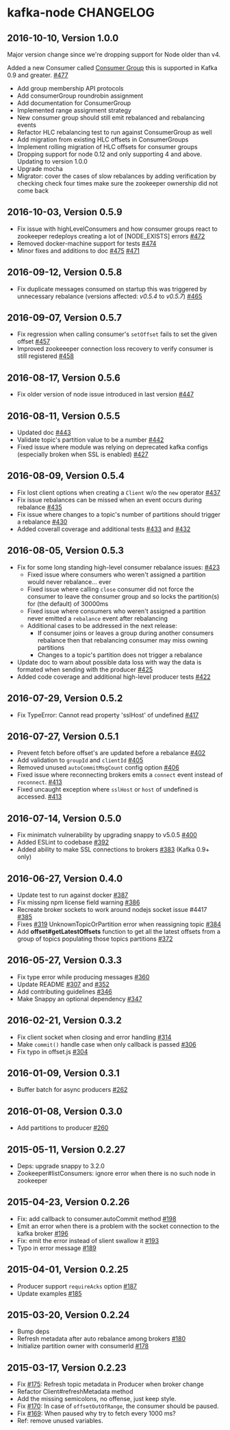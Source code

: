 # kafka-node CHANGELOG

## 2016-10-10, Version 1.0.0

Major version change since we're dropping support for Node older than v4.

Added a new Consumer called [Consumer Group](https://github.com/SOHU-Co/kafka-node#consumergroup) this is supported in Kafka 0.9 and greater. [#477](https://github.com/SOHU-Co/kafka-node/pull/477) 

* Add group membership API protocols 
* Add consumerGroup roundrobin assignment
* Add documentation for ConsumerGroup
* Implemented range assignment strategy
* New consumer group should still emit rebalanced and rebalancing events
* Refactor HLC rebalancing test to run against ConsumerGroup as well
* Add migration from existing HLC offsets in ConsumerGroups
* Implement rolling migration of HLC offsets for consumer groups
* Dropping support for node 0.12 and only supporting 4 and above. Updating to version 1.0.0
* Upgrade mocha
* Migrator: cover the cases of slow rebalances by adding verification by checking check four times make sure the zookeeper ownership did not come back

## 2016-10-03, Version 0.5.9
- Fix issue with highLevelConsumers and how consumer groups react to zookeeper redeploys creating a lot of [NODE_EXISTS] errors [#472](https://github.com/SOHU-Co/kafka-node/pull/472)
- Removed docker-machine support for tests [#474](https://github.com/SOHU-Co/kafka-node/pull/474)
- Minor fixes and additions to doc [#475](https://github.com/SOHU-Co/kafka-node/pull/475) [#471](https://github.com/SOHU-Co/kafka-node/pull/471) 

## 2016-09-12, Version 0.5.8
- Fix duplicate messages consumed on startup this was triggered by unnecessary rebalance (versions affected: *v0.5.4* to *v0.5.7*) [#465](https://github.com/SOHU-Co/kafka-node/pull/465)

## 2016-09-07, Version 0.5.7
- Fix regression when calling consumer's `setOffset` fails to set the given offset [#457](https://github.com/SOHU-Co/kafka-node/pull/457)
- Improved zookeeeper connection loss recovery to verify consumer is still registered [#458](https://github.com/SOHU-Co/kafka-node/pull/458)

## 2016-08-17, Version 0.5.6
- Fix older version of node issue introduced in last version [#447](https://github.com/SOHU-Co/kafka-node/pull/447)

## 2016-08-11, Version 0.5.5
- Updated doc [#443](https://github.com/SOHU-Co/kafka-node/pull/443)
- Validate topic's partition value to be a number [#442](https://github.com/SOHU-Co/kafka-node/pull/442)
- Fixed issue where module was relying on deprecated kafka configs (especially broken when SSL is enabled) [#427](https://github.com/SOHU-Co/kafka-node/issues/427)

## 2016-08-09, Version 0.5.4
- Fix lost client options when creating a `Client` w/o the `new` operator [#437](https://github.com/SOHU-Co/kafka-node/pull/437)
- Fix issue rebalances can be missed when an event occurs during rebalance [#435](https://github.com/SOHU-Co/kafka-node/pull/435)
- Fix issue where changes to a topic's number of partitions should trigger a rebalance [#430](https://github.com/SOHU-Co/kafka-node/pull/430)
- Added coverall coverage and additional tests [#433](https://github.com/SOHU-Co/kafka-node/pull/433) and [#432](https://github.com/SOHU-Co/kafka-node/pull/432)

## 2016-08-05, Version 0.5.3
- Fix for some long standing high-level consumer rebalance issues: [#423](https://github.com/SOHU-Co/kafka-node/pull/423)
	- Fixed issue where consumers who weren't assigned a partition would never rebalance... ever
	- Fixed issue where calling `close` consumer did not force the consumer to leave the consumer group and so locks the partition(s) for (the default) of 30000ms
	- Fixed issue where consumers who weren't assigned a partition never emitted a `rebalance` event after rebalancing
	- Additional cases to be addressed in the next release:
		- If consumer joins or leaves a group during another consumers rebalance then that rebalancing consumer may miss owning partitions
		- Changes to a topic's partition does not trigger a rebalance
- Update doc to warn about possible data loss with way the data is formated when sending with the producer [#425](https://github.com/SOHU-Co/kafka-node/pull/425)
- Added code coverage and additional high-level producer tests [#422](https://github.com/SOHU-Co/kafka-node/pull/422)

## 2016-07-29, Version 0.5.2
- Fix TypeError: Cannot read property 'sslHost' of undefined [#417](https://github.com/SOHU-Co/kafka-node/pull/417)

## 2016-07-27, Version 0.5.1
- Prevent fetch before offset's are updated before a rebalance [#402](https://github.com/SOHU-Co/kafka-node/pull/402)
- Add validation to `groupId` and `clientId` [#405](https://github.com/SOHU-Co/kafka-node/pull/405)
- Removed unused `autoCommitMsgCount` config option [#406](https://github.com/SOHU-Co/kafka-node/pull/406)
- Fixed issue where reconnecting brokers emits a `connect` event instead of `reconnect`. [#413](https://github.com/SOHU-Co/kafka-node/pull/413)
- Fixed uncaught exception where `sslHost` or `host` of undefined is accessed. [#413](https://github.com/SOHU-Co/kafka-node/pull/413)

## 2016-07-14, Version 0.5.0
- Fix minimatch vulnerability by upgrading snappy to v5.0.5 [#400](https://github.com/SOHU-Co/kafka-node/pull/400)
- Added ESLint to codebase [#392](https://github.com/SOHU-Co/kafka-node/pull/392)
- Added ability to make SSL connections to brokers [#383](https://github.com/SOHU-Co/kafka-node/pull/383) (Kafka 0.9+ only)

## 2016-06-27, Version 0.4.0
- Update test to run against docker [#387](https://github.com/SOHU-Co/kafka-node/pull/387)
- Fix missing npm license field warning [#386](https://github.com/SOHU-Co/kafka-node/pull/386)
- Recreate broker sockets to work around nodejs socket issue #4417 [#385](https://github.com/SOHU-Co/kafka-node/pull/385)
- Fixes [#319](https://github.com/SOHU-Co/kafka-node/issues/319) UnknownTopicOrPartition error when reassigning topic [#384](https://github.com/SOHU-Co/kafka-node/pull/384)
- Add **offset#getLatestOffsets** function to get all the latest offsets from a group of topics populating those topics partitions [#372](https://github.com/SOHU-Co/kafka-node/pull/372)

## 2016-05-27, Version 0.3.3
- Fix type error while producing messages [#360](https://github.com/SOHU-Co/kafka-node/pull/360)
- Update README [#307](https://github.com/SOHU-Co/kafka-node/pull/307) and [#352](https://github.com/SOHU-Co/kafka-node/pull/352)
- Add contributing guidelines [#346](https://github.com/SOHU-Co/kafka-node/pull/346)
- Make Snappy an optional dependency [#347](https://github.com/SOHU-Co/kafka-node/pull/347)

## 2016-02-21, Version 0.3.2
- Fix client socket when closing and error handling [#314](https://github.com/SOHU-Co/kafka-node/pull/314)
- Make `commit()` handle case when only callback is passed [#306](https://github.com/SOHU-Co/kafka-node/pull/306)
- Fix typo in offset.js [#304](https://github.com/SOHU-Co/kafka-node/pull/304)

## 2016-01-09, Version 0.3.1
- Buffer batch for async producers [#262](https://github.com/SOHU-Co/kafka-node/pull/262)

## 2016-01-08, Version 0.3.0
- Add partitions to producer [#260](https://github.com/SOHU-Co/kafka-node/pull/260)

## 2015-05-11, Version 0.2.27
- Deps: upgrade snappy to 3.2.0
- Zookeeper#listConsumers: ignore error when there is no such node in zookeeper

## 2015-04-23, Version 0.2.26
- Fix: add callback to consumer.autoCommit method [#198](https://github.com/SOHU-Co/kafka-node/pull/198)
- Emit an error when there is a problem with the socket connection to the kafka broker [#196](https://github.com/SOHU-Co/kafka-node/pull/196)
- Fix: emit the error instead of slient swallow it [#193](https://github.com/SOHU-Co/kafka-node/pull/193)
- Typo in error message [#189](https://github.com/SOHU-Co/kafka-node/pull/189)

## 2015-04-01, Version 0.2.25
- Producer support `requireAcks` option [#187](https://github.com/SOHU-Co/kafka-node/pull/187)
- Update examples [#185](https://github.com/SOHU-Co/kafka-node/pull/185)

## 2015-03-20, Version 0.2.24
- Bump deps
- Refresh metadata after auto rebalance among brokers [#180](https://github.com/SOHU-Co/kafka-node/pull/180)
- Initialize partition owner with consumerId [#178](https://github.com/SOHU-Co/kafka-node/pull/178)

## 2015-03-17, Version 0.2.23
- Fix [#175](https://github.com/SOHU-Co/kafka-node/issues/175): Refresh topic metadata in Producer when broker change
- Refactor Client#refreshMetadata method
- Add the missing semicolons, no offense, just keep style.
- Fix [#170](https://github.com/SOHU-Co/kafka-node/issues/170): In case of `offsetOutOfRange`, the consumer should be paused.
- Fix [#169](https://github.com/SOHU-Co/kafka-node/issues/169): When paused why try to fetch every 1000 ms?
- Ref: remove unused variables.
